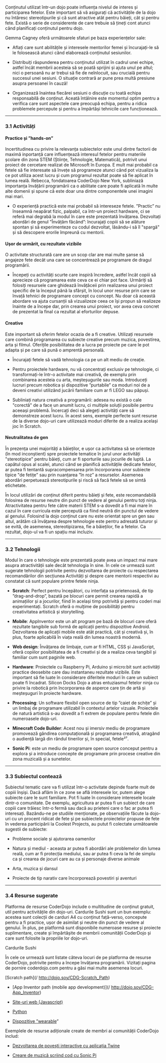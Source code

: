Conținutul utilizat într-un dojo poate influența nivelul de interes și participarea fetelor. Este important să vă asigurați că activitățile de la dojo nu întăresc stereotipurile și că sunt atractive atât pentru băieți, cât și pentru fete. Există o serie de considerente de care trebuie să țineți cont atunci când planificați conținutul pentru dojo.

Gemma Cagney oferă următoarele sfaturi pe baza experiențelor sale:

* Aflați care sunt abilitățile și interesele mentorilor femei și încurajați-le să le folosească atunci când elaborează conținutul sesiunilor.

* Distribuiți răspunderea pentru conținutul utilizat în cadrul unei echipe, astfel încât membrii acesteia să se poată sprijini și ajuta unul pe altul; nici o persoană nu ar trebui să fie de neînlocuit, sau crucială pentru succesul unei sesiuni. O situație contrară ar pune prea multă presiune asupra persoanei în cauză!

* Organizează înaintea fiecărei sesiuni o discuție cu toată echipa responsabilă de conținut. Aceată întâlnire este momentul optim pentru a verifica care sunt aspectele care preocupă echipa, pentru a ridica problemele percepute și pentru a împărtăși tehnicile care funcționează.

---

### 3.1 Activități

#### Practice și ”hands-on”

Incertitudinea cu privire la relevanța subiectelor este unul dintre factorii de maximă inportanță care influențează interesul fetelor pentru materiile școlare din zona STEM \(Științe, Tehnologie, Matematică\), potrivit unui proiect de cercetare realizat de Microsoft în Europa. E mult mai probabil ca fetele să fie interesate să învețe să programeze atunci când pot vizualiza la ce pot utiliza acest lucru și cum programul rezultat poate să fie aplicat în lumea reală. Rebecca, fondatoarea CoderDojo New York, subliniază importanța învățării programării ca o abilitate care poate fi aplicată în multe alte domenii și spune că este doar una dintre componentele unei imagini mai mari.

* O experiență practică este mai probabil să intereseze fetele. ”Practic” nu înseamnă neapărat fizic, palpabil, ca într-un proiect hardware, ci se referă mai degrabă la modul în care este prezentată învățarea. Dezvoltați abordări de genul "Învățăm făcând”: încurajați copiii să se alăture spontan și să experimenteze cu codul dezvoltat, lăsându-i să îl "spargă" și să descopere erorile împreună cu mentorii.

#### Ușor de urmărit, cu rezultate vizibile

O activitate structurată care are un scop clar are mai multe șanse să angajeze fete decât una care se concentrează pe programare de dragul programării.

* Începeți cu activități scurte care inspiră încredere, astfel încât copiii să aprecieze că programarea este ceva ce ei chiar pot face. Urmăriți să folosiți resursele care ghidează învățăceii prin realizarea unui proiect specific de la început până la sfârșit, în locul unor resurse prin care se învață tehnici de programare concept cu concept. Nu doar că această abordare va ajuta cursanții să vizualizeze ceea ce își propun să realizeze înainte de a începe dar, prin crearea unui proiect, vor avea ceva concret de prezentat la final ca rezultat al eforturilor depuse.

#### 

#### Creative

Este important să oferim fetelor ocazia de a fi creative. Utilizați resursele care combină programarea cu subiecte creative precum muzica, povestirea, arta și filmul. Oferițile posibilitatea de a lucra pe proiecte pe care le pot adapta și pe care să pună o amprentă personală.

* Încurajați fetele să vadă tehnologia ca pe un alt mediu de creație.

* Pentru proiectele hardware, nu vă concentrați exclusiv pe tehnologie, ci transformați-le într-o activitate mai creativă, de exemplu prin combinarea acesteia cu arta, meșteșugurile sau moda. Introduceți lucruri precum robotica și dispozitive ”purtabile” ca moduri noi de a deveni creativi utilizând jucării familiare cum ar fi LEGO sau păpuși.

* Subliniați natura creativă a programării: adesea nu există o cale "corectă" de a face un anumit lucru, ci multiple soluții posibile pentru aceeași problemă. Încercați deci să alegeți activități care să demonstreze acest lucru. În acest sens, exemple perfecte sunt resurse de la diverse dojo-uri care utilizează moduri diferite de a realiza același joc în Scratch.

#### 

#### Neutralitatea de gen

În prezența unei majorități a băieților, e ușor ca activitatea să se orienteze \(în mod inconștient\) spre proiectele tematice în jurul unor activități "stereotipice" pentru băieți, cum ar fi sporturile sau jocurile de luptă. La capătul opus al scalei, atunci când se planifică activitățile dedicate fetelor, ar putea fi tentantă supracompensarea prin încorporarea unor subiecte tipice "de fetițe" sau prin nuanțarea ”în roz” a resurselor. Asemenea abordări perpetuează stereotipurile și riscă să facă fetele să se simtă etichetate.

În locul utilizări de conținut diferit pentru băieți și fete, este recomandabilă folosirea de resurse neutre din punct de vedere al genului pentru toți ninja. Atractivitatea pentru fete către materii STEM s-a dovedit a fi mai mare în cazul în care curricula este percepută ca fiind neutră din punctul de vedere al genului. Folosind la dojo conținut care nu este orientat spre un gen sau altul, arătăm că învățarea despre tehnologie este pentru adresată tuturor și se evită, de asemenea, stereotipizarea, fie a băieților, fie a fetelor. Ca rezultat, dojo-ul va fi un spațiu mai incluziv.

---

### 3.2 Tehnologii

Modul în care o tehnologie este prezentată poate avea un impact mai mare asupra atractivității sale decât tehnologia în sine. În cele ce urmează sunt sugerate tehnologii potrivite pentru dezvoltarea de proiecte cu respectarea recomandărilor din secțiunea Activități și despre care mentorii respectivi au constatat că sunt populare printre fetele ninja.

* **Scratch**: Perfect pentru începători, cu interfața sa prietenoasă, de tip ”drag-and-drop”, bazată pe blocuri care permit crearea rapidă a animațiilor și a jocurilor, fiind în același timp potrivită și pentru coderi mai experimentați. Scratch oferă o mulțime de posibilități pentru creativitatea artistică și storytelling.

* **Mobile**: AppInventor este un alt program pe bază de blocuri care oferă rezultate tangibile sub formă de aplicații pentru dispozitive Android. Dezvoltarea de aplicații mobile este atât practică, cât și creativă și, în plus, foarte aplicabilă în viața reală din lumea noastră modernă.

* **Web design**: Învățarea de limbaje, cum ar fi HTML, CSS și JavaScript, oferă copiilor posibilitatea de a fi creativi și de a realiza ceva tangibil și familiar cum sunt paginile web.

* **Hardware**: Proiectele cu Raspberry Pi, Arduino și micro:bit sunt activități practice deosebite care dau instantaneu rezultate vizibile. Este important să fie luate în considerare diferitele moduri în care un subiect poate fi încadrat. Silicon Docks Dojo a atras entuziasmul fetelor ninja cu privire la robotică prin încorporarea de asperce care țin de artă și meșteșuguri în proiecte hardware.

* **Processing**: Un software flexibil open source de tip ”caiet de schițe” și un limbaj de programare utilizabil în contextul artelor vizuale. Proiectele de natură artistică s-au dovedit a fi extrem de populare pentru fetele din numeroasele dojo-uri.

* **Minecraft Code Builder**: Acest nou și imersiv mediu de programare promovează gândirea computațională și programarea creativă, atragând o audiență largă din rândul tinerilor și, în special, fetele²⁷.

* **Sonic Pi**: este un mediu de programare open source conceput pentru a explora și a introduce concepte de programare prin procese creative din zona muzicală și a sunetelor.

---

### 3.3 Subiectul contează

Subiectul tematic care va fi utilizat într-o activitate depinde foarte mult de copiii înșiși. Dacă aflăm în ce zone se află interesele lor, putem alege subiecte care le sunt familiare. Pot fi luate în considerare interesele locale dintr-o comunitate. De exemplu, agricultura ar putea fi un subiect de care copiii care trăiesc într-o fermă sau dacă au prieteni care o fac ar putea fi interesați. Bazându-ne pe studiile menționate, pe observațiile făcute la dojo-uri cu un procent ridicat de fete și pe subiectele proiectelor propuse de fete în vederea participării la Coolest Projects, au putut fi colectate următoarele sugestii de subiecte:

* Probleme sociale și ajutorarea oamenilor

* Natura și mediul - aceasta ar putea fi abordări ale problemelor din lumea reală, cum ar fi protecția mediului, sau ar putea fi ceva la fel de simplu ca și crearea de jocuri care au ca și personaje diverse animale

* Arta, muzica și dansul

* Proiecte de tip narativ care încorporează povestiri și aventuri

---

### 3.4 Resurse sugerate

Platforma de resurse CoderDojo include o multitudine de conținut gratuit, util pentru activitățile din dojo-uri. Cardurile Sushi sunt un bun exemplu: acestea sunt colecții de carduri A4 cu conținut față-verso, concepute pentru a fi practice, ușor de asimilat și neutre din punct de vedere al genului. În plus, pe platformă sunt disponibile numeroase resurse și proiecte suplimentare, create și împărtășite de membrii comunității CoderDojo și care sunt folosite la propriile lor dojo-uri.

Cardurile Sushi

În cele ce urmează sunt listate câteva locuri de pe platforma de resurse CoderDojo, potrivite pentru a începe învățarea programării. Vizitați pagina de pornire coderdojo.com pentru a găsi mai multe asemenea locuri.

[Scratch path](/ http://dojo.soy/CDG-Scratch_Path)

* [App Inventor path \(mobile app development\)](/ http://dojo.soy/CDG-App_Inventor)

* [Site-uri web \(Javascript\)](http://dojo.soy/CDG-JavaScript)

* [Python ](http://dojo.soy/CDG-Python_Path)

* [Dispozitive ”wearable](http://dojo.soy/CDG-Wearables)”

Exemplele de resurse adiționale create de membri ai comunității CoderDojo includ:

* [Dezvoltarea de povești interactive cu aplicația Twine ](http://dojo.soy/CDG-Twine)

* [Creare de muzică scriind cod cu Sonic Pi](http://dojo.soy/CDG-Sonic_Pi)




